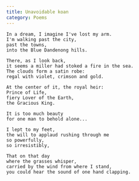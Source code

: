 ```yaml
---
title: Unavoidable koan
category: Poems
---
```


    In a dream, I imagine I've lost my arm.
    I'm walking past the city,
    past the towns,
    into the Blue Dandenong hills.

    There, as I look back,
    it seems a miller had stoked a fire in the sea.
    The clouds form a satin robe:
    regal with violet, crimson and gold.

    At the center of it, the royal heir:
    Prince of Life,
    fiery Lover of the Earth,
    the Gracious King.

    It is too much beauty
    for one man to behold alone...

    I lept to my feet,
    the will to applaud rushing through me
    so powerfully,
    so irresistibly,

    That on that day
    where the grasses whisper,
    carried by the wind from where I stand,
    you could hear the sound of one hand clapping.



